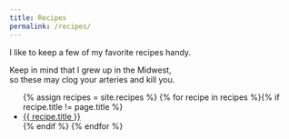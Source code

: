 ```yaml
---
title: Recipes
permalink: /recipes/
---
```


I like to keep a few of my favorite recipes handy.

Keep in mind that I grew up in the Midwest, <br>
so these may clog your arteries and kill you.

<ul>
{% assign recipes = site.recipes %}
{% for recipe in recipes %}{% if recipe.title != page.title
%}<li><a href="{{ recipe.url }}">{{ recipe.title }}</a></li>{% endif %}
{% endfor %}
</ul>
